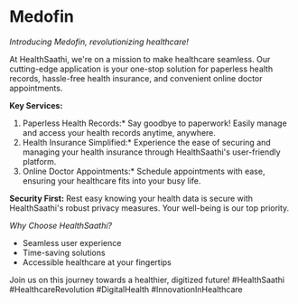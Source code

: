 # Medofin
_Introducing Medofin, revolutionizing healthcare!_ 

At HealthSaathi, we're on a mission to make healthcare seamless. Our cutting-edge application is your one-stop solution for paperless health records, hassle-free health insurance, and convenient online doctor appointments. 

 **Key Services:**
1.  Paperless Health Records:* Say goodbye to paperwork! Easily manage and access your health records anytime, anywhere.
2. Health Insurance Simplified:* Experience the ease of securing and managing your health insurance through HealthSaathi's user-friendly platform.
3. Online Doctor Appointments:* Schedule appointments with ease, ensuring your healthcare fits into your busy life.

**Security First:**
Rest easy knowing your health data is secure with HealthSaathi's robust privacy measures. Your well-being is our top priority.

*Why Choose HealthSaathi?*
- Seamless user experience
- Time-saving solutions
- Accessible healthcare at your fingertips

Join us on this journey towards a healthier, digitized future!  #HealthSaathi #HealthcareRevolution #DigitalHealth #InnovationInHealthcare